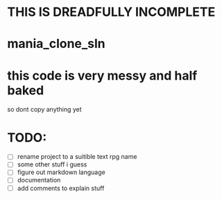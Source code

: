 # THIS IS DREADFULLY INCOMPLETE

# mania_clone_sln


# this code is very messy and half baked
so dont copy anything yet

# TODO:
- [ ] rename project to a suitible text rpg name
- [ ] some other stuff i guess
- [ ] figure out markdown language
- [ ] documentation
- [ ] add comments to explain stuff
